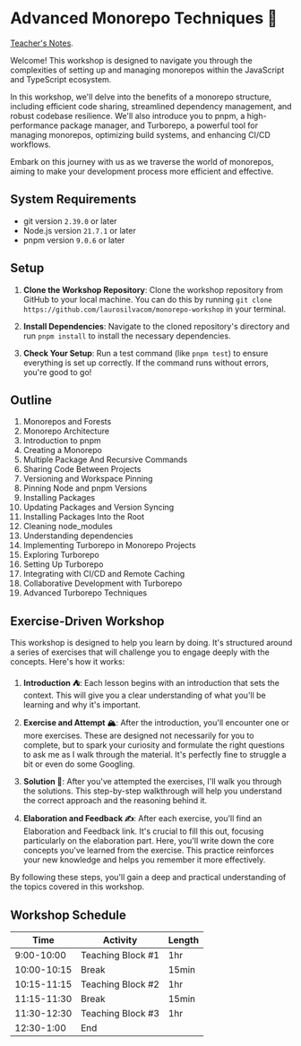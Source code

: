 # Advanced Monorepo Techniques 🌳

[Teacher's Notes](https://github.com/laurosilvacom/monorepo-workshop/blob/main/notes/teacher-notes.mdx).

Welcome! This workshop is designed to navigate you through the complexities of setting up and managing monorepos within the JavaScript and TypeScript ecosystem.

In this workshop, we'll delve into the benefits of a monorepo structure, including efficient code sharing, streamlined dependency management, and robust codebase resilience. We'll also introduce you to pnpm, a high-performance package manager, and Turborepo, a powerful tool for managing monorepos, optimizing build systems, and enhancing CI/CD workflows.

Embark on this journey with us as we traverse the world of monorepos, aiming to make your development process more efficient and effective.

## System Requirements

- git version `2.39.0` or later
- Node.js version `21.7.1` or later
- pnpm version `9.0.6` or later

## Setup

1. **Clone the Workshop Repository**: Clone the workshop repository from GitHub to your local machine. You can do this by running `git clone https://github.com/laurosilvacom/monorepo-workshop` in your terminal.

2. **Install Dependencies**: Navigate to the cloned repository's directory and run `pnpm install` to install the necessary dependencies.

3. **Check Your Setup**: Run a test command (like `pnpm test`) to ensure everything is set up correctly. If the command runs without errors, you're good to go!

## Outline

1. Monorepos and Forests
2. Monorepo Architecture
3. Introduction to pnpm
4. Creating a Monorepo
5. Multiple Package And Recursive Commands
6. Sharing Code Between Projects
7. Versioning and Workspace Pinning
8. Pinning Node and pnpm Versions
9. Installing Packages
10. Updating Packages and Version Syncing
11. Installing Packages Into the Root
12. Cleaning node_modules
13. Understanding dependencies
14. Implementing Turborepo in Monorepo Projects
15. Exploring Turborepo
16. Setting Up Turborepo
17. Integrating with CI/CD and Remote Caching
18. Collaborative Development with Turborepo
19. Advanced Turborepo Techniques

## Exercise-Driven Workshop

This workshop is designed to help you learn by doing. It's structured around a series of exercises that will challenge you to engage deeply with the concepts. Here's how it works:

1. **Introduction ⛺**: Each lesson begins with an introduction that sets the context. This will give you a clear understanding of what you'll be learning and why it's important.

2. **Exercise and Attempt 🏔️**: After the introduction, you'll encounter one or more exercises. These are designed not necessarily for you to complete, but to spark your curiosity and formulate the right questions to ask me as I walk through the material. It's perfectly fine to struggle a bit or even do some Googling.

3. **Solution 🚩**: After you've attempted the exercises, I'll walk you through the solutions. This step-by-step walkthrough will help you understand the correct approach and the reasoning behind it.

4. **Elaboration and Feedback ✍️**: After each exercise, you'll find an Elaboration and Feedback link. It's crucial to fill this out, focusing particularly on the elaboration part. Here, you'll write down the core concepts you've learned from the exercise. This practice reinforces your new knowledge and helps you remember it more effectively.

By following these steps, you'll gain a deep and practical understanding of the topics covered in this workshop.

## Workshop Schedule

| Time        | Activity          | Length |
| ----------- | ----------------- | ------ |
| 9:00-10:00  | Teaching Block #1 | 1hr    |
| 10:00-10:15 | Break             | 15min  |
| 10:15-11:15 | Teaching Block #2 | 1hr    |
| 11:15-11:30 | Break             | 15min  |
| 11:30-12:30 | Teaching Block #3 | 1hr    |
| 12:30-1:00  | End               |        |

